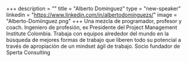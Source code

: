 +++
description = ""
title = "Alberto Dominguez"
type = "new-speaker"
linkedin = "https://www.linkedin.com/in/albertodominguezs/"
image = "Alberto-Domiinguez.png"
+++
Una mezcla de programador, profesor y coach. Ingeniero de profesión, ex Presidente del Project Management Institute Colombia. Trabaja con equipos alrededor del mundo en la búsqueda de mejores formas de trabajo que liberen todo su potencial a través de apropiación de un mindset ágil de trabajo. Socio fundador de Sperta Consulting